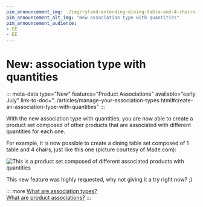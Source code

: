 ```yaml
---
pim_announcement_img: ./img/ryland-extending-dining-table-and-4-chairs-set-walnut-and-black_made.com.png
pim_announcement_alt_img: "New association type with quantities"
pim_announcement_audience:
- CE
- EE
---
```


# New: association type with quantities
::: meta-data type="New" features="Product Associations" available="early July" link-to-doc="../articles/manage-your-association-types.html#create-an-association-type-with-quantities"
:::

With the new association type with quantities, you are now able to create a product set composed of other products that are associated with different quantities for each one.

For example, it is now possible to create a dining table set composed of 1 table and 4 chairs, just like this one (picture courtesy of Made.com):

![This is a product set composed of different associated products with quantities](../img/ryland-extending-dining-table-and-4-chairs-set-walnut-and-black_made.com.png)

This new feature was highly requested, why not giving it a try right now? ;)

::: more
[What are association types?](../articles/manage-your-association-types.html)    
[What are product associations?](../articles/products-associations.html)
:::
